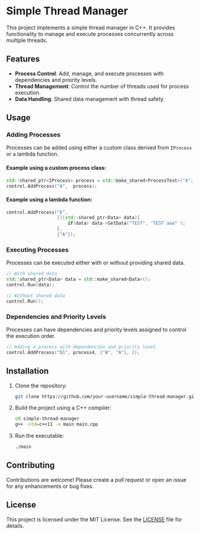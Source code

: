 # Simple Thread Manager

This project implements a simple thread manager in C++. It provides functionality to manage and execute processes concurrently across multiple threads.

## Features

- **Process Control**: Add, manage, and execute processes with dependencies and priority levels.
- **Thread Management**: Control the number of threads used for process execution.
- **Data Handling**: Shared data management with thread safety.

## Usage

### Adding Processes

Processes can be added using either a custom class derived from `IProcess` or a lambda function.

#### Example using a custom process class:

```cpp
std::shared_ptr<IProcess> process = std::make_shared<ProcessTest>("A",  5000, "test 1");
control.AddProcess("A",  process);
```

#### Example using a lambda function:

```cpp
control.AddProcess("E",
                   [](std::shared_ptr<Data> data){
                       if(data) data->SetData("TEST", "TEST aaa" );
                   },
                   {"A"});
```

### Executing Processes

Processes can be executed either with or without providing shared data.

```cpp
// With shared data
std::shared_ptr<Data> data = std::make_shared<Data>();
control.Run(data);

// Without shared data
control.Run();
```

### Dependencies and Priority Levels

Processes can have dependencies and priority levels assigned to control the execution order.

```cpp
// Adding a process with dependencies and priority level
control.AddProcess("D1", process4, {"B", "A"}, 2);
```

## Installation

1. Clone the repository:
   ```bash
   git clone https://github.com/your-username/simple-thread-manager.git
   ```
2. Build the project using a C++ compiler:
   ```bash
   cd simple-thread-manager
   g++ -std=c++11 -o main main.cpp
   ```
3. Run the executable:
   ```bash
   ./main
   ```

## Contributing

Contributions are welcome! Please create a pull request or open an issue for any enhancements or bug fixes.

## License

This project is licensed under the MIT License. See the [LICENSE](LICENSE) file for details.
